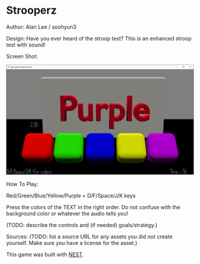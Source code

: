 # Strooperz

Author: Alan Lee / soohyun3

Design: Have you ever heard of the stroop test? This is an enhanced stroop test with sound!

Screen Shot:

![Screen Shot](screenshot.png)

How To Play:

Red/Green/Blue/Yellow/Purple = D/F/Space/J/K keys

Press the colors of the TEXT in the right order.
Do not confuse with the background color or whatever the audio tells you!

(TODO: describe the controls and (if needed) goals/strategy.)

Sources: (TODO: list a source URL for any assets you did not create yourself. Make sure you have a license for the asset.)

This game was built with [NEST](NEST.md).

